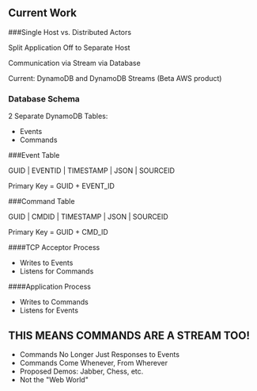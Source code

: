 ## Current Work


###Single Host vs. Distributed Actors

Split Application Off to Separate Host

Communication via Stream via Database

Current: DynamoDB and DynamoDB Streams (Beta AWS product)


### Database Schema

2 Separate DynamoDB Tables: 
  * Events
  * Commands


###Event Table

GUID  | EVENTID |  TIMESTAMP | JSON | SOURCEID

Primary Key = GUID + EVENT_ID


###Command Table

GUID | CMDID  | TIMESTAMP | JSON | SOURCEID

Primary Key = GUID + CMD_ID


####TCP Acceptor Process
  * Writes to Events
  * Listens for Commands


####Application Process
  * Writes to Commands
  * Listens for Events


## THIS MEANS COMMANDS ARE A STREAM TOO!
  * Commands No Longer Just Responses to Events
  * Commands Come Whenever, From Wherever 
  * Proposed Demos: Jabber, Chess, etc.
  * Not the "Web World"
